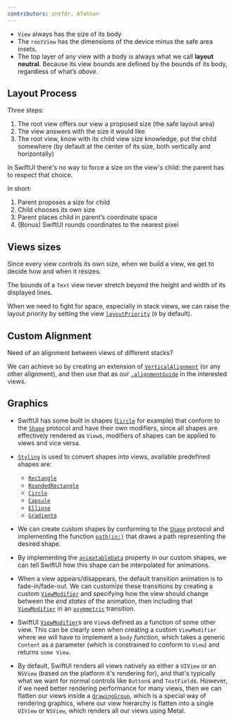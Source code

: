 ```yaml
---
contributors: zntfdr, ATahhan
---
```


- `View` always has the size of its body
- The `rootView` has the dimensions of the device minus the safe area insets.
- The top layer of any view with a body is always what we call **layout neutral**. Because its view bounds are defined by the bounds of its body, regardless of what’s _above_.

## Layout Process

Three steps:

1. The root view offers our view a proposed size (the safe layout area)
2. The view answers with the size it would like
3. The root view, know with its child view size knowledge, put the child somewhere (by default at the center of its size, both vertically and horizontally)

In SwiftUI there's no way to force a size on the view's child: the parent has to respect that choice. 

In short:

1. Parent proposes a size for child
2. Child chooses its own size
3. Parent places child in parent’s coordinate space
4. (Bonus) SwiftUI rounds coordinates to the nearest pixel

## Views sizes

Since every view controls its own size, when we build a view, we get to decide how and when it resizes. 

The bounds of a `Text` view never stretch beyond the height and width of its displayed lines.

When we need to fight for space, especially in stack views, we can raise the layout priority by setting the view [`layoutPriority`][layoutPriorityDoc] (`0` by default).

## Custom Alignment

Need of an alignment between views of different stacks?

We can achieve so by creating an extension of [`VerticalAlignment`][verticalAlignemntDoc] (or any other alignment), and then use that as our [`.alignmentGuide`][guideDoc] in the interested views.

[layoutPriorityDoc]: https://developer.apple.com/documentation/swiftui/view/3278584-layoutpriority
[verticalAlignemntDoc]: https://developer.apple.com/documentation/swiftui/verticalalignment
[guideDoc]: https://developer.apple.com/documentation/swiftui/view/3278504-alignmentguide

## Graphics

- SwiftUI has some built in shapes ([`Circle`][circleDoc] for example) that conform to the [`Shape`][shapeDoc] protocol and have their own modifiers, since all shapes are effectively rendered as `View`s, modifiers of shapes can be applied to views and vice versa.

- [`Styling`][stylingDoc] is used to convert shapes into views, available predefined shapes are:
  - [`Rectangle`][rectangleDoc]
  - [`RoundedRectangle`][roundedRectangleDoc]
  - [`Circle`][circleDoc]
  - [`Capsule`][capsuleDoc]
  - [`Ellipse`][ellipseDoc]
  - [`Gradient`s][gradientDoc]

- We can create custom shapes by conforming to the [`Shape`][shapeDoc] protocol and implementing the function [`path(in:)`][pathFunctionDoc] that draws a path representing the desired shape.

- By implementing the [`animatableData`][animatableDataDoc] property in our custom shapes, we can tell SwiftUI how this shape can be interpolated for animations.

- When a view appears/disappears, the default transition animation is to fade-in/fade-out. We can customize these transitions by creating a custom [`ViewModifier`][viewModifierDoc] and specifying how the view should change between the *end states* of the animation, then including that [`ViewModifier`][viewModifierDoc] in an [`asymmetric`][asymmetricDoc] transition.

- SwiftUI [`ViewModifier`][viewModifierDoc]s are `View`s defined as a function of some other view. This can be clearly seen when creating a custom `ViewModifier` where we will have to implement a `body` *function*, which takes a generic `Content` as a parameter (which is constrained to conform to `View`) and returns `some View`.

- By default, SwiftUI renders all views natively as either a `UIView` or an `NSView` (based on the platform it's rendering for), and that's typically what we want for normal controls like `Button`s and `TextField`s. However, if we need better rendering performance for many views, then we can flatten our views inside a [`drawingGroup`][drawingGroupDoc], which is a special way of rendering graphics, where our view hierarchy is flatten into a single `UIView` or `NSView`, which renders all our views using Metal.

[circleDoc]: https://developer.apple.com/documentation/swiftui/circle
[shapeDoc]: https://developer.apple.com/documentation/swiftui/shape
[stylingDoc]: https://developer.apple.com/documentation/swiftui/view/styling
[gradientDoc]: https://developer.apple.com/documentation/swiftui/gradient
[capsuleDoc]: https://developer.apple.com/documentation/swiftui/capsule
[ellipseDoc]: https://developer.apple.com/documentation/swiftui/ellipse
[rectangleDoc]: https://developer.apple.com/documentation/swiftui/rectangle
[roundedRectangleDoc]: https://developer.apple.com/documentation/swiftui/roundedrectangle
[pathFunctionDoc]: https://developer.apple.com/documentation/swiftui/shape/3274626-path
[animatableDataDoc]: https://developer.apple.com/documentation/swiftui/animatable/3046497-animatabledata
[viewModifierDoc]: https://developer.apple.com/documentation/swiftui/viewmodifier
[asymmetricDoc]: https://developer.apple.com/documentation/swiftui/anytransition/3076193-asymmetric
[drawingGroupDoc]: https://developer.apple.com/documentation/swiftui/view/3278548-drawinggroup
